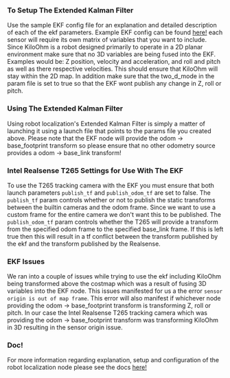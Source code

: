 ### To Setup The Extended Kalman Filter
Use the sample EKF config file for an explanation and detailed description of each of the ekf parameters. Example EKF config can be found [here!](https://github.com/cra-ros-pkg/robot_localization/blob/galactic-devel/params/ekf.yaml) each sensor will require its own matrix of variables that you want to include. Since KiloOhm is a robot designed primarily to operate in a 2D planar environment make sure that no 3D variables are being fused into the EKF. Examples would be: Z position, velocity and acceleration, and roll and pitch as well as there respective velocities. This should ensure that KiloOhm will stay within the 2D map. In addition make sure that the two_d_mode in the param file is set to true so that the EKF wont publish any change in Z, roll or pitch.

### Using The Extended Kalman Filter
Using robot localization's Extended Kalman Filter is simply a matter of launching it using a launch file that points to the params file you created above. Please note that the EKF node will provide the odom -> base_footprint transform so please ensure that no other odometry source provides a odom -> base_link transform!

### Intel Realsense T265 Settings for Use With The EKF
To use the T265 tracking camera with the EKF you must ensure that both launch parameters `publish_tf` and `publish_odom_tf` are set to false. The `publish_tf` param controls whether or not to publish the static transforms between the builtin cameras and the odom frame. Since we want to use a custom frame for the entire camera we don't want this to be published. The `publish_odom_tf` param controls whether the T265 will provide a transform from the specified odom frame to the specified base_link frame. If this is left true then this will result in a tf conflict between the transform published by the ekf and the transform published by the Realsense.

### EKF Issues
We ran into a couple of issues while trying to use the ekf including KiloOhm being transformed above the costmap which was a result of fusing 3D variables into the EKF node. This issues manifested for us a the error `sensor origin is out of map frame`. This error will also manifest if whichever node providing the odom -> base_footprint transform is transforming Z, roll or pitch. In our case the Intel Realsense T265 tracking camera which was providing the odom -> base_footprint transform was transforming KiloOhm in 3D resulting in the sensor origin issue.

### Doc!
For more information regarding explanation, setup and configuration of the robot localization node please see the docs [here!](https://docs.ros.org/en/noetic/api/robot_localization/html/state_estimation_nodes.html#ekf-localization-node)

